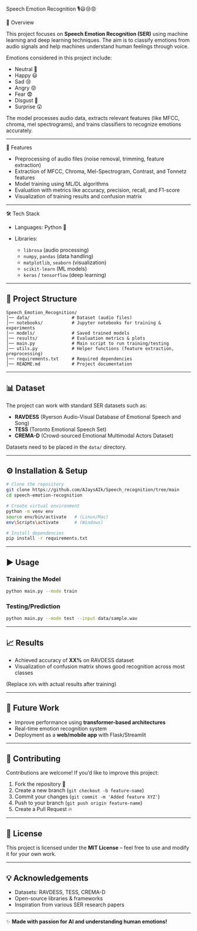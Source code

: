 Speech Emotion Recognition 🎙️😃😢😡

  📌 Overview

This project focuses on **Speech Emotion Recognition (SER)** using machine learning and deep learning techniques. The aim is to classify emotions from audio signals and help machines understand human feelings through voice.

Emotions considered in this project include:

* Neutral 🙂
* Happy 😃
* Sad 😢
* Angry 😡
* Fear 😨
* Disgust 🤢
* Surprise 😲

The model processes audio data, extracts relevant features (like MFCC, chroma, mel spectrograms), and trains classifiers to recognize emotions accurately.

---

 🚀 Features

* Preprocessing of audio files (noise removal, trimming, feature extraction)
* Extraction of MFCC, Chroma, Mel-Spectrogram, Contrast, and Tonnetz features
* Model training using ML/DL algorithms
* Evaluation with metrics like accuracy, precision, recall, and F1-score
* Visualization of training results and confusion matrix

---

 🛠️ Tech Stack

* Languages: Python 🐍
* Libraries:

  * `librosa` (audio processing)
  * `numpy`, `pandas` (data handling)
  * `matplotlib`, `seaborn` (visualization)
  * `scikit-learn` (ML models)
  * `keras` / `tensorflow` (deep learning)

---

## 📂 Project Structure

```
Speech_Emotion_Recognition/
│── data/                # Dataset (audio files)
│── notebooks/           # Jupyter notebooks for training & experiments
│── models/              # Saved trained models
│── results/             # Evaluation metrics & plots
│── main.py              # Main script to run training/testing
│── utils.py             # Helper functions (feature extraction, preprocessing)
│── requirements.txt     # Required dependencies
│── README.md            # Project documentation
```

---

## 📊 Dataset

The project can work with standard SER datasets such as:

* **RAVDESS** (Ryerson Audio-Visual Database of Emotional Speech and Song)
* **TESS** (Toronto Emotional Speech Set)
* **CREMA-D** (Crowd-sourced Emotional Multimodal Actors Dataset)

Datasets need to be placed in the `data/` directory.

---

## ⚙️ Installation & Setup

```bash
# Clone the repository
git clone https://github.com/AJaysAIk/Speech_recognition/tree/main
cd speech-emotion-recognition

# Create virtual environment
python -m venv env
source env/bin/activate   # (Linux/Mac)
env\Scripts\activate      # (Windows)

# Install dependencies
pip install -r requirements.txt
```

---

## ▶️ Usage

### Training the Model

```bash
python main.py --mode train
```

### Testing/Prediction

```bash
python main.py --mode test --input data/sample.wav
```

---

## 📈 Results

* Achieved accuracy of **XX%** on RAVDESS dataset
* Visualization of confusion matrix shows good recognition across most classes

(Replace `XX%` with actual results after training)

---

## 🔮 Future Work

* Improve performance using **transformer-based architectures**
* Real-time emotion recognition system
* Deployment as a **web/mobile app** with Flask/Streamlit

---

## 🤝 Contributing

Contributions are welcome! If you’d like to improve this project:

1. Fork the repository 🍴
2. Create a new branch (`git checkout -b feature-name`)
3. Commit your changes (`git commit -m 'Added feature XYZ'`)
4. Push to your branch (`git push origin feature-name`)
5. Create a Pull Request 🔥

---

## 📜 License

This project is licensed under the **MIT License** – feel free to use and modify it for your own work.

---

## 💡 Acknowledgements

* Datasets: RAVDESS, TESS, CREMA-D
* Open-source libraries & frameworks
* Inspiration from various SER research papers

---

✨ **Made with passion for AI and understanding human emotions!**
